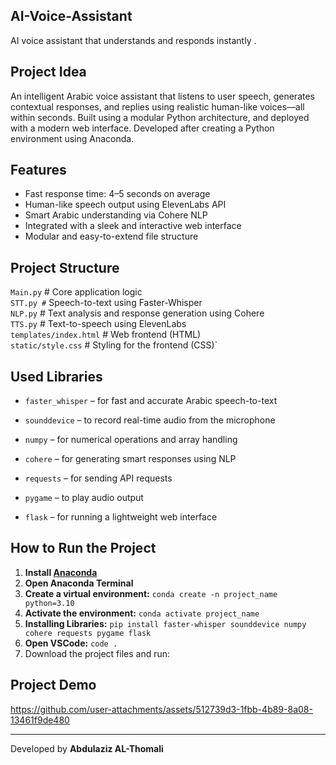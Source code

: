 ## AI-Voice-Assistant  
AI voice assistant that understands and responds instantly .

## Project Idea
An intelligent Arabic voice assistant that listens to user speech, generates contextual responses, and replies using realistic human-like voices—all within seconds. Built using a modular Python architecture, and deployed with a modern web interface. Developed after creating a Python environment using Anaconda.

## Features
- Fast response time: 4–5 seconds on average  
- Human-like speech output using ElevenLabs API  
- Smart Arabic understanding via Cohere NLP  
- Integrated with a sleek and interactive web interface  
- Modular and easy-to-extend file structure

## Project Structure
 `Main.py` # Core application logic  
 `STT.py #` Speech-to-text using Faster-Whisper  
 `NLP.py` # Text analysis and response generation using Cohere  
 `TTS.py` # Text-to-speech using ElevenLabs  
 `templates/index.html` # Web frontend (HTML)  
 `static/style.css` # Styling for the frontend (CSS)`  

## Used Libraries

- `faster_whisper` – for fast and accurate Arabic speech-to-text  

- `sounddevice` – to record real-time audio from the microphone  

- `numpy` – for numerical operations and array handling  

- `cohere` – for generating smart responses using NLP  

- `requests` – for sending API requests  

- `pygame` – to play audio output  

- `flask` – for running a lightweight web interface

## How to Run the Project

1. **Install [Anaconda](https://www.anaconda.com)**  
2. **Open Anaconda Terminal**  
3. **Create a virtual environment:** `conda create -n project_name python=3.10`
4. **Activate the environment:** `conda activate project_name`
5. **Installing Libraries:** `pip install faster-whisper sounddevice numpy cohere requests pygame flask`
6. **Open VSCode:** `code .`
7. Download the project files and run:

## Project Demo

https://github.com/user-attachments/assets/512739d3-1fbb-4b89-8a08-13461f9de480  

<hr>  

Developed by **Abdulaziz AL-Thomali**



